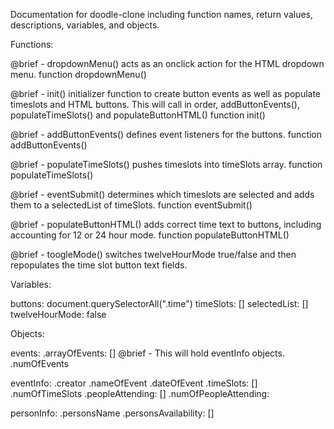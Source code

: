 Documentation for doodle-clone including function names, return values, descriptions, variables, and objects. 

Functions:

@brief - dropdownMenu() acts as an onclick action for the HTML dropdown menu. function dropdownMenu()

@brief - init() initializer function to create button events as well as populate timeslots and HTML buttons. This will call in order, addButtonEvents(), populateTimeSlots() and populateButtonHTML()
function init()

@brief - addButtonEvents() defines event listeners for the buttons.
function addButtonEvents()

@brief - populateTimeSlots() pushes timeslots into timeSlots array.
function populateTimeSlots()

@brief - eventSubmit() determines which timeslots are selected and adds them to a selectedList of timeSlots.
function eventSubmit()

@brief - populateButtonHTML() adds correct time text to buttons, including accounting for 12 or 24 hour mode.
function populateButtonHTML()

@brief - toogleMode() switches twelveHourMode true/false and then repopulates the time slot button text fields.

Variables:

buttons: document.querySelectorAll(".time")
timeSlots: []
selectedList: []
twelveHourMode: false

Objects:

events:
	.arrayOfEvents: [] @brief - This will hold eventInfo objects.
	.numOfEvents

eventInfo:
	.creator
	.nameOfEvent
	.dateOfEvent
	.timeSlots: []
	.numOfTimeSlots
	.peopleAttending: []
	.numOfPeopleAttending: 

personInfo:
	.personsName
	.personsAvailability: []

